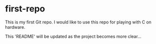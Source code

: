 # first-repo
This is my first Git repo. I would like to use this repo for playing with C on hardware.

This 'README' will be updated as the project becomes more clear...
